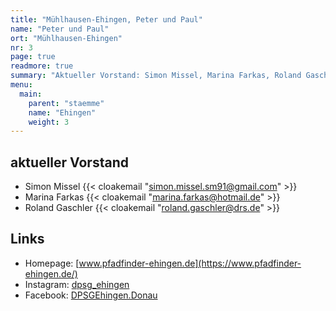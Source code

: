 ```yaml
---
title: "Mühlhausen-Ehingen, Peter und Paul"
name: "Peter und Paul"
ort: "Mühlhausen-Ehingen"
nr: 3
page: true
readmore: true
summary: "Aktueller Vorstand: Simon Missel, Marina Farkas, Roland Gaschler | Homepage: dpsg-ehingen.de | Instagram: dpsg_ehingen | Facebook: DPSGEhingen.Donau"
menu:
  main:
    parent: "staemme"
    name: "Ehingen"
    weight: 3
---
```


## aktueller Vorstand

* Simon Missel {{< cloakemail "simon.missel.sm91@gmail.com" >}}
* Marina Farkas {{< cloakemail "marina.farkas@hotmail.de" >}}
* Roland Gaschler {{< cloakemail "roland.gaschler@drs.de" >}}

## Links

* Homepage: [www.pfadfinder-ehingen.de](https://www.pfadfinder-ehingen.de/)
* Instagram: [dpsg_ehingen](https://www.instagram.com/dpsg_ehingen/)
* Facebook: [DPSGEhingen.Donau](https://www.facebook.com/DPSGEhingen.Donau/)
